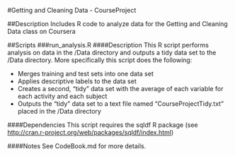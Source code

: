 #Getting and Cleaning Data - CourseProject

##Description
Includes R code to analyze data for the Getting and Cleaning Data class on Coursera 

##Scripts
###run_analysis.R
####Description
This R script performs analysis on data in the /Data directory and outputs a tidy data set to the /Data directory. More specifically this script does the following:

- Merges training and test sets into one data set
- Applies descriptive labels to the data set
- Creates a second, “tidy” data set with the average of each variable for each activity and each subject
- Outputs the “tidy” data set to a text file named “CourseProjectTidy.txt” placed in the /Data directory

####Dependencies
This script requires the sqldf R package (see http://cran.r-project.org/web/packages/sqldf/index.html)

####Notes
See CodeBook.md for more details.


